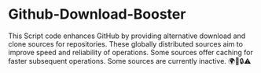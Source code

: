 # Github-Download-Booster
This Script code enhances GitHub by providing alternative download and clone sources for repositories. These globally distributed sources aim to improve speed and reliability of operations. Some sources offer caching for faster subsequent operations. Some sources are currently inactive. 🌍🚀🔒⚠️
